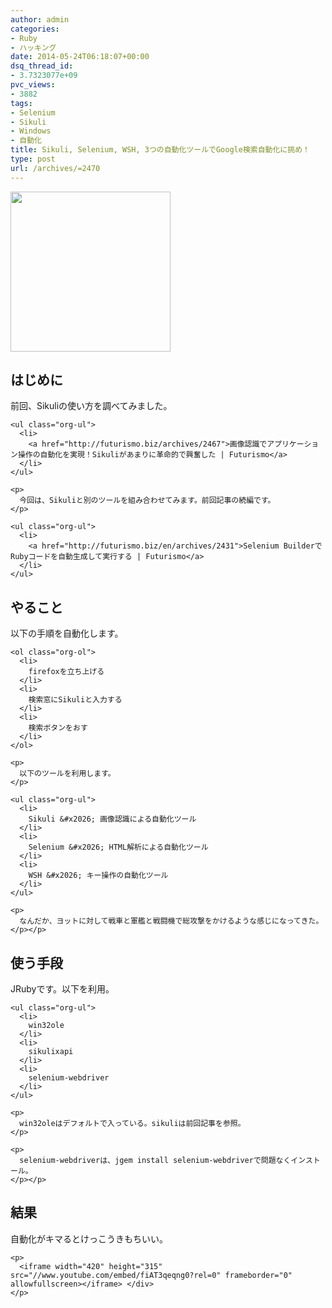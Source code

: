 ```yaml
---
author: admin
categories:
- Ruby
- ハッキング
date: 2014-05-24T06:18:07+00:00
dsq_thread_id:
- 3.7323077e+09
pvc_views:
- 3882
tags:
- Selenium
- Sikuli
- Windows
- 自動化
title: Sikuli, Selenium, WSH, 3つの自動化ツールでGoogle検索自動化に挑め！
type: post
url: /archives/=2470
---
```


[<img alt="" src="https://lh3.googleusercontent.com/-Zf4rF4KLaKQ/UvpByiJqSvI/AAAAAAAABCA/lvJgohfEmdo/s800/ruby1.png" width="256" height="256" />][1] 

<div id="outline-container-sec-1" class="outline-2">
  <h2 id="sec-1">
    はじめに
  </h2>
  
  <div class="outline-text-2" id="text-1">
    <p>
      前回、Sikuliの使い方を調べてみました。
    </p>
    
    <ul class="org-ul">
      <li>
        <a href="http://futurismo.biz/archives/2467">画像認識でアプリケーション操作の自動化を実現！Sikuliがあまりに革命的で興奮した | Futurismo</a>
      </li>
    </ul>
    
    <p>
      今回は、Sikuliと別のツールを組み合わせてみます。前回記事の続編です。
    </p>
    
    <ul class="org-ul">
      <li>
        <a href="http://futurismo.biz/en/archives/2431">Selenium BuilderでRubyコードを自動生成して実行する | Futurismo</a>
      </li>
    </ul>
  </div></p>
</div>

<div id="outline-container-sec-2" class="outline-2">
  <h2 id="sec-2">
    やること
  </h2>
  
  <div class="outline-text-2" id="text-2">
    <p>
      以下の手順を自動化します。
    </p>
    
    <ol class="org-ol">
      <li>
        firefoxを立ち上げる
      </li>
      <li>
        検索窓にSikuliと入力する
      </li>
      <li>
        検索ボタンをおす
      </li>
    </ol>
    
    <p>
      以下のツールを利用します。
    </p>
    
    <ul class="org-ul">
      <li>
        Sikuli &#x2026; 画像認識による自動化ツール
      </li>
      <li>
        Selenium &#x2026; HTML解析による自動化ツール
      </li>
      <li>
        WSH &#x2026; キー操作の自動化ツール
      </li>
    </ul>
    
    <p>
      なんだか、ヨットに対して戦車と軍艦と戦闘機で総攻撃をかけるような感じになってきた。
    </p></p>
  </div></p>
</div>

<div id="outline-container-sec-3" class="outline-2">
  <h2 id="sec-3">
    使う手段
  </h2>
  
  <div class="outline-text-2" id="text-3">
    <p>
      JRubyです。以下を利用。
    </p>
    
    <ul class="org-ul">
      <li>
        win32ole
      </li>
      <li>
        sikulixapi
      </li>
      <li>
        selenium-webdriver
      </li>
    </ul>
    
    <p>
      win32oleはデフォルトで入っている。sikuliは前回記事を参照。
    </p>
    
    <p>
      selenium-webdriverは、jgem install selenium-webdriverで問題なくインストール。
    </p></p>
  </div></p>
</div>

<div id="outline-container-sec-4" class="outline-2">
  <h2 id="sec-4">
    結果
  </h2>
  
  <div class="outline-text-2" id="text-4">
    <p>
      自動化がキマるとけっこうきもちいい。
    </p>
    
    <p>
      <iframe width="420" height="315" src="//www.youtube.com/embed/fiAT3qeqng0?rel=0" frameborder="0" allowfullscreen></iframe> </div>
    </p>
  </div>

 [1]: https://picasaweb.google.com/lh/photo/Tu2VEkVYqYsV04cIb3i5qTyD6hjDXGH6XyE6iLrzolo?feat=embedwebsite
